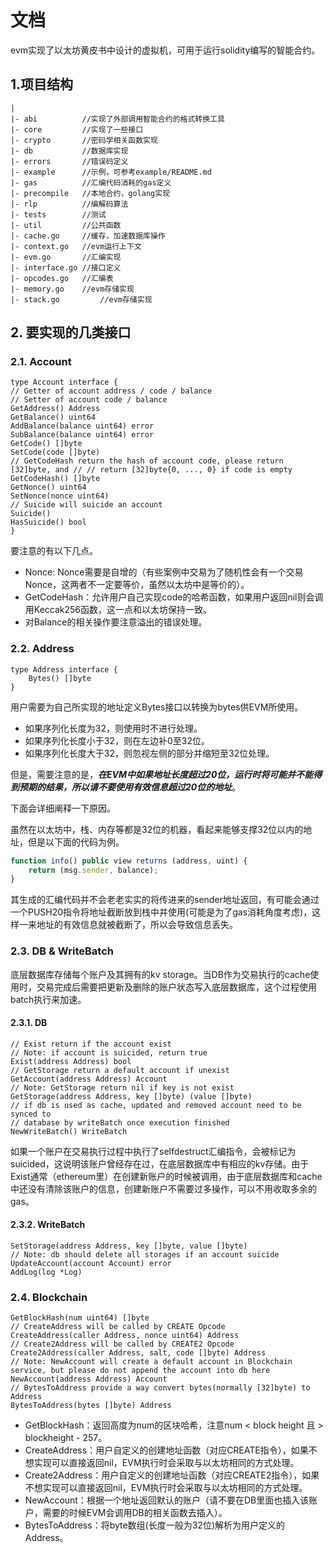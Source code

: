 # 文档

evm实现了以太坊黄皮书中设计的虚拟机，可用于运行solidity编写的智能合约。

## 1.项目结构

```shell
|
|- abi          //实现了外部调用智能合约的格式转换工具
|- core         //实现了一些接口
|- crypto       //密码学相关函数实现
|- db           //数据库实现
|- errors       //错误码定义
|- example      //示例，可参考example/README.md
|- gas          //汇编代码消耗的gas定义
|- precompile   //本地合约，golang实现
|- rlp          //编解码算法
|- tests        //测试
|- util         //公共函数
|- cache.go     //缓存，加速数据库操作
|- context.go   //evm运行上下文
|- evm.go       //汇编实现
|- interface.go //接口定义
|- opcodes.go   //汇编表
|- memory.go    //evm存储实现
|- stack.go			//evm存储实现
```

## 2. 要实现的几类接口

### 2.1. Account

```golang
type Account interface {
// Getter of account address / code / balance
// Setter of account code / balance
GetAddress() Address
GetBalance() uint64
AddBalance(balance uint64) error
SubBalance(balance uint64) error
GetCode() []byte
SetCode(code []byte)
// GetCodeHash return the hash of account code, please return [32]byte, and // // return [32]byte{0, ..., 0} if code is empty
GetCodeHash() []byte
GetNonce() uint64
SetNonce(nonce uint64)
// Suicide will suicide an account
Suicide()
HasSuicide() bool
}
```

要注意的有以下几点。

- Nonce: Nonce需要是自增的（有些案例中交易为了随机性会有一个交易Nonce，这两者不一定要等价，虽然以太坊中是等价的）。
- GetCodeHash：允许用户自己实现code的哈希函数，如果用户返回nil则会调用Keccak256函数，这一点和以太坊保持一致。
- 对Balance的相关操作要注意溢出的错误处理。

### 2.2. Address

```golang
type Address interface {
    Bytes() []byte
}
```

用户需要为自己所实现的地址定义Bytes接口以转换为bytes供EVM所使用。

- 如果序列化长度为32，则使用时不进行处理。
- 如果序列化长度小于32，则在左边补0至32位。
- 如果序列化长度大于32，则忽视左侧的部分并缩短至32位处理。

但是，需要注意的是，***在EVM中如果地址长度超过20位，运行时将可能并不能得到预期的结果，所以请不要使用有效信息超过20位的地址***。

下面会详细阐释一下原因。

虽然在以太坊中，栈、内存等都是32位的机器，看起来能够支撑32位以内的地址，但是以下面的代码为例。

```js
function info() public view returns (address, uint) {
    return (msg.sender, balance);
}
```

其生成的汇编代码并不会老老实实的将传进来的sender地址返回，有可能会通过一个PUSH20指令将地址截断放到栈中并使用(可能是为了gas消耗角度考虑)，这样一来地址的有效信息就被截断了，所以会导致信息丢失。

### 2.3. DB & WriteBatch

底层数据库存储每个账户及其拥有的kv storage。当DB作为交易执行的cache使用时，交易完成后需要把更新及删除的账户状态写入底层数据库，这个过程使用batch执行来加速。

#### 2.3.1. DB

```golang
// Exist return if the account exist
// Note: if account is suicided, return true
Exist(address Address) bool
// GetStorage return a default account if unexist
GetAccount(address Address) Account
// Note: GetStorage return nil if key is not exist
GetStorage(address Address, key []byte) (value []byte)
// if db is used as cache, updated and removed account need to be synced to 
// database by writeBatch once execution finished
NewWriteBatch() WriteBatch
```

如果一个账户在交易执行过程中执行了selfdestruct汇编指令，会被标记为suicided，这说明该账户曾经存在过，在底层数据库中有相应的kv存储。由于Exist通常（ethereum里）在创建新账户的时候被调用，由于底层数据库和cache中还没有清除该账户的信息，创建新账户不需要过多操作，可以不用收取多余的gas。

#### 2.3.2. WriteBatch

```golang
SetStorage(address Address, key []byte, value []byte)
// Note: db should delete all storages if an account suicide
UpdateAccount(account Account) error
AddLog(log *Log)
```

### 2.4. Blockchain

```golang
GetBlockHash(num uint64) []byte
// CreateAddress will be called by CREATE Opcode
CreateAddress(caller Address, nonce uint64) Address
// Create2Address will be called by CREATE2 Opcode
Create2Address(caller Address, salt, code []byte) Address
// Note: NewAccount will create a default account in Blockchain service, but please do not append the account into db here
NewAccount(address Address) Account
// BytesToAddress provide a way convert bytes(normally [32]byte) to Address
BytesToAddress(bytes []byte) Address
```

- GetBlockHash：返回高度为num的区块哈希，注意num < block height 且 > blockheight - 257。
- CreateAddress：用户自定义的创建地址函数（对应CREATE指令），如果不想实现可以直接返回nil，EVM执行时会采取与以太坊相同的方式处理。
- Create2Address：用户自定义的创建地址函数（对应CREATE2指令），如果不想实现可以直接返回nil，EVM执行时会采取与以太坊相同的方式处理。
- NewAccount：根据一个地址返回默认的账户（请不要在DB里面也插入该账户，需要的时候EVM会调用DB的相关函数去插入）。
- BytesToAddress：将byte数组(长度一般为32位)解析为用户定义的Address。